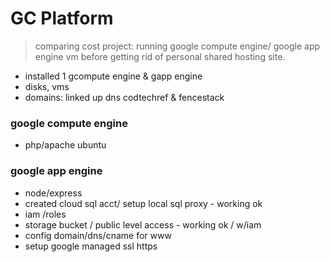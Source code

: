 # GC Platform

> comparing cost project: running google compute engine/ google app engine vm before getting rid of personal
  shared hosting site.

- installed 1 gcompute engine & gapp engine
- disks, vms
- domains: linked up dns codtechref & fencestack

### google compute engine
- php/apache ubuntu

### google app engine
- node/express
- created cloud sql acct/ setup local sql proxy - working ok
- iam /roles
- storage bucket / public level access - working ok / w/iam
- config domain/dns/cname for www 
- setup google managed ssl https 







